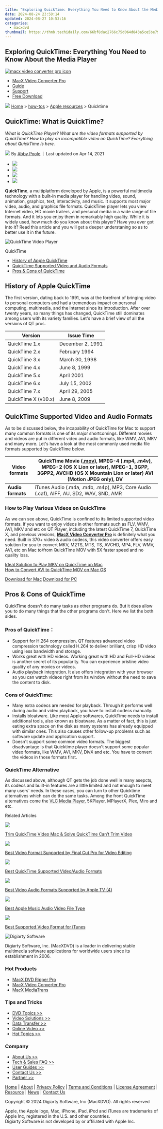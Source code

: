 ```yaml
---
title: "Exploring QuickTime: Everything You Need to Know About the Media Player"
date: 2024-08-24 23:50:14
updated: 2024-08-27 10:53:16
categories:
  - macxdvd
thumbnail: https://thmb.techidaily.com/66bf8dac2766c75d064d843a5ce5be7969161220b903776d59302114e001c3c9.jpg
---
```


## Exploring QuickTime: Everything You Need to Know About the Media Player

[![macx video converter pro icon](https://www.macxdvd.com/mac-dvd-video-converter-how-to/../image-style/new-seo/icon11.png)](https://tools.techidaily.com/macxdvd/products/)

* [MacX Video Converter Pro](https://tools.techidaily.com/macxdvd/products/)
* [Guide](https://tools.techidaily.com/macxdvd/products/)
* [Support](https://tools.techidaily.com/macxdvd/products/)
* [Free Download](https://tools.techidaily.com/macxdvd/products/)



![](https://www.macxdvd.com/mac-dvd-video-converter-how-to/../image-style/new-seo/icon7.png) [Home](https://tools.techidaily.com/macxdvd/products/) \> [how-tos](https://tools.techidaily.com/macxdvd/products/) \> [Apple resources](https://tools.techidaily.com/macxdvd/products/) \> Quicktime

## QuickTime: What is QuickTime?



_What is QuickTime Player? What are the video formats supported by QuickTime? How to play an incompatible video on QuickTime? Everything about QuickTime is here._

![](https://www.macxdvd.com/mac-dvd-video-converter-how-to/../image-style/new-seo/icon6.png) By [Abby Poole](https://www.linkedin.com/in/abby-poole-6822b0104/) ｜Last updated on Apr 14, 2021 

* [![](https://www.macxdvd.com/mac-dvd-video-converter-how-to/../image-style/new-seo/share-fa.jpg)](https://www.facebook.com/sharer/sharer.php?u=https://www.macxdvd.com/mac-dvd-video-converter-how-to/detailed-introduction-of-quicktime.htm)
* [![](https://www.macxdvd.com/mac-dvd-video-converter-how-to/../image-style/new-seo/share-tw.jpg)](https://twitter.com/intent/tweet?url=https://www.macxdvd.com/mac-dvd-video-converter-how-to/detailed-introduction-of-quicktime.htm)
* [![](https://www.macxdvd.com/mac-dvd-video-converter-how-to/../image-style/new-seo/share-email.jpg)](https://www.macxdvd.com/mac-dvd-video-converter-how-to/mailto:info@example.com?&subject=&body=https://www.macxdvd.com/mac-dvd-video-converter-how-to/detailed-introduction-of-quicktime.htm)
* [![](https://www.macxdvd.com/mac-dvd-video-converter-how-to/../image-style/new-seo/share-in.jpg)](https://www.linkedin.com/shareArticle?mini=true&url=https://www.macxdvd.com/mac-dvd-video-converter-how-to/detailed-introduction-of-quicktime.htm&title=&summary=https://www.macxdvd.com/mac-dvd-video-converter-how-to/detailed-introduction-of-quicktime.htm&source=)

**QuickTime**, a multiplatform developed by Apple, is a powerful multimedia technology with a built-in media player for handling video, sound, animation, graphics, text, interactivity, and music. It supports most major video, audio, and graphics file formats. QuickTime player lets you view Internet video, HD movie trailers, and personal media in a wide range of file formats. And it lets you enjoy them in remarkably high quality. While it is widely used, how much do you know about this player? Have you ever got into it? Read this article and you will get a deeper understaning so as to better use it in the future. 

![QuickTime Video Player](https://www.macxdvd.com/mac-dvd-video-converter-how-to/article-image/quicktime-zh-061001.png) 

QuickTime

* [History of Apple QuickTime](https://tools.techidaily.com/macxdvd/products/)
* [QuickTime Supported Video and Audio Formats](https://tools.techidaily.com/macxdvd/products/)
* [Pros & Cons of QuickTime](https://tools.techidaily.com/macxdvd/products/)

## History of Apple QuickTime

The first version, dating back to 1991, was at the forefront of bringing video to personal computers and had a tremendous impact on personal computing, multimedia, and the Internet since its introduction. After over twenty years, so many things has changed, QuickTime still dominates among users with its variety families. Let's have a brief view of all the versions of QT pros.

| **Version**         | **Issue Time**   |
| ------------------- | ---------------- |
| QuickTime 1.x       | December 2, 1991 |
| QuickTime 2.x       | February 1994    |
| QuickTime 3.x       | March 30, 1998   |
| QuickTime 4.x       | June 8, 1999     |
| QuickTime 5.x       | April 2001       |
| QuickTime 6.x       | July 15, 2002    |
| QuickTime 7.x       | April 29, 2005   |
| QuickTime X (v10.x) | June 8, 2009     |

## QuickTime Supported Video and Audio Formats

 As to be discussed below, the incapability of QuickTime for Mac to support many common formats is one of its major shortcomings. Different movies and videos are put in different video and audio formats, like WMV, AVI, MKV and many more. Let's have a look at the most commonly used media file formats supported by QuickTime below. 

| **Video formats** | QuickTime Movie ([.mov](https://tools.techidaily.com/macxdvd/products/)), MPEG-4 (.mp4, .m4v), MPEG-2 (OS X Lion or later), MPEG-1, 3GPP, 3GPP2, AVCHD (OS X Mountain Lion or later) AVI (Motion JPEG only), DV |
| ----------------- | --------------------------------------------------------------------------------------------------------------------------------------------------------------------------------------------------------------------------------------- |
| **Audio formats** | iTunes Audio (.m4a, .m4b, .m4p), MP3, Core Audio (.caf), AIFF, AU, SD2, WAV, SND, AMR                                                                                                                                                   |

### How to Play Various Videos on QuickTime 

As we can see above, QuickTime is confined to its limited supported video formats. If you want to enjoy videos in other formats such as FLV, WMV, AVI, MKV and etc on QT Player, including the latest QuickTime 7, QuickTime X, and previous vresions, [**MacX Video Converter Pro**](https://tools.techidaily.com/macxdvd/products/) is definitely what you need. Built in 370+ video & audio codecs, this video converter offers easy solution for you to convert MKV, M2TS, MTS, TS, AVCHD, MP4, FLV, WMV, AVI, etc on Mac to/from QuickTime MOV with 5X faster speed and no quality loss.

[Ideal Solution to Play MKV on QuickTime on Mac](https://tools.techidaily.com/macxdvd/products/)  
[How to Convert AVI to QuickTime MOV on Mac OS](https://tools.techidaily.com/macxdvd/products/)

[Download for Mac](https://tools.techidaily.com/macxdvd/products/) [Download for PC](https://tools.techidaily.com/macxdvd/products/) 

## Pros & Cons of QuickTime

QuickTime doesn't do many tasks as other programs do. But it does allow you to do many things that the other programs don't. Here we list the both sides.

### Pros of QuickTime：

* Support for H.264 compression. QT features advanced video compression technology called H.264 to deliver brilliant, crisp HD video using less bandwidth and storage.
* Works great with HD videos. Working great with HD and Full-HD videos is another secret of its popularity. You can experience pristine video quality of any movies or videos.
* Audio playback integration. It also offers integration with your browser so you can watch videos right from its window without the need to save the content to disk.

### Cons of QuickTime:

* Many extra codecs are needed for playback. Through it performs well during audio and video playback, you have to install codecs manually.
* Installs bloatware. Like most Apple softwares, QuickTime needs to install additional tools, also known as bloatware. As a matter of fact, this is just eating extra space on the disk as many systems has already equipped with similar ones. This also causes other follow-up problems such as software update and application support.
* Doesn't support some common video formats. The biggest disadvantage is that Quicktime player doesn't support some popular video formats, like WMV, AVI, MKV, DivX and etc. You have to convert the videos in those formats first.

### QuickTime Alternative

As discussed above, although QT gets the job done well in many asepcts, its codecs and built-in features are a little limited and not enough to meet many users' needs. In these cases, you can turn to other Quicktime alternatives which can do the same tasks. Among the front QuickTime alternatives come the [VLC Media Player](https://tools.techidaily.com/macxdvd/products/), 5KPlayer, MPlayerX, Plex, Miro and etc. 



Related Articles

![](https://www.macxdvd.com/mac-dvd-video-converter-how-to/../image-style/new-seo/pic7.jpg)

[Trim QuickTime Video Mac & Solve QuickTime Can’t Trim Video](https://tools.techidaily.com/macxdvd/products/) 

![](https://www.macxdvd.com/mac-dvd-video-converter-how-to/../image-style/new-seo/pic6.jpg)

[Best Video Format Supported by Final Cut Pro for Video Editing](https://tools.techidaily.com/macxdvd/products/) 

![](https://www.macxdvd.com/mac-dvd-video-converter-how-to/../image-style/new-seo/pic5.jpg)

[Best QuickTime Supported Video/Audio Formats](https://tools.techidaily.com/macxdvd/products/) 

![](https://www.macxdvd.com/mac-dvd-video-converter-how-to/../image-style/new-seo/pic4.jpg)

[Best Video Audio Formats Supported by Apple TV (4)](https://tools.techidaily.com/macxdvd/products/) 

![](https://www.macxdvd.com/mac-dvd-video-converter-how-to/../image-style/new-seo/pic3.jpg)

[Best Apple Music Audio Video File Type](https://tools.techidaily.com/macxdvd/products/) 

![](https://www.macxdvd.com/mac-dvd-video-converter-how-to/../image-style/new-seo/pic2.jpg)

[Best Supported Video Format for iTunes](https://tools.techidaily.com/macxdvd/products/) 



![Digiarty Software](https://www.macxdvd.com/mac-dvd-video-converter-how-to/../icon/logo.png) 

Digiarty Software, Inc. (MacXDVD) is a leader in delivering stable multimedia software applications for worldwide users since its establishment in 2006.

### Hot Products

* [MacX DVD Ripper Pro](https://tools.techidaily.com/macxdvd/products/)
* [MacX Video Converter Pro](https://tools.techidaily.com/macxdvd/products/)
* [MacX MediaTrans](https://tools.techidaily.com/macxdvd/products/)

### Tips and Tricks

* [DVD Topics >>](https://tools.techidaily.com/macxdvd/products/)
* [Video Solutions >>](https://tools.techidaily.com/macxdvd/products/)
* [Data Transfer >>](https://tools.techidaily.com/macxdvd/products/)
* [Online Video >>](https://tools.techidaily.com/macxdvd/products/)
* [Hot Topics >>](https://tools.techidaily.com/macxdvd/products/)

### Company

* [About Us >>](https://tools.techidaily.com/macxdvd/products/)
* [Tech & Sales FAQ >>](https://tools.techidaily.com/macxdvd/products/)
* [User Guides >>](https://tools.techidaily.com/macxdvd/products/)
* [Contact Us >>](https://tools.techidaily.com/macxdvd/products/)
* [Partner >>](https://tools.techidaily.com/macxdvd/products/)



[Home](https://tools.techidaily.com/macxdvd/products/) | [About](https://tools.techidaily.com/macxdvd/products/) | [Privacy Policy](https://tools.techidaily.com/macxdvd/products/) | [Terms and Conditions](https://tools.techidaily.com/macxdvd/products/) | [License Agreement](https://tools.techidaily.com/macxdvd/products/) | [Resource](https://tools.techidaily.com/macxdvd/products/) | [News](https://tools.techidaily.com/macxdvd/products/) | [Contact Us](https://tools.techidaily.com/macxdvd/products/)

Copyright © 2024 Digiarty Software, Inc (MacXDVD). All rights reserved

Apple, the Apple logo, Mac, iPhone, iPad, iPod and iTunes are trademarks of Apple Inc, registered in the U.S. and other countries.  
Digiarty Software is not developed by or affiliated with Apple Inc.

<ins class="adsbygoogle"
     style="display:block"
     data-ad-format="autorelaxed"
     data-ad-client="ca-pub-7571918770474297"
     data-ad-slot="1223367746"></ins>



<ins class="adsbygoogle"
     style="display:block"
     data-ad-client="ca-pub-7571918770474297"
     data-ad-slot="8358498916"
     data-ad-format="auto"
     data-full-width-responsive="true"></ins>
